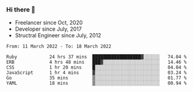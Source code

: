 ### Hi there 👋

- Freelancer since Oct, 2020
- Developer since July, 2017
- Structral Engineer since July, 2012

<!--START_SECTION:waka-->

```text
From: 11 March 2022 - To: 18 March 2022

Ruby            24 hrs 37 mins  ██████████████████▓░░░░░░   74.04 %
ERB             4 hrs 48 mins   ███▓░░░░░░░░░░░░░░░░░░░░░   14.46 %
CSS             1 hr 20 mins    █░░░░░░░░░░░░░░░░░░░░░░░░   04.04 %
JavaScript      1 hr 4 mins     ▓░░░░░░░░░░░░░░░░░░░░░░░░   03.24 %
Go              35 mins         ▒░░░░░░░░░░░░░░░░░░░░░░░░   01.77 %
YAML            18 mins         ▒░░░░░░░░░░░░░░░░░░░░░░░░   00.94 %
```

<!--END_SECTION:waka-->
